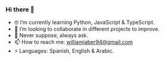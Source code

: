 ### Hi there 👋

<!--
**WilliamJaber/WilliamJaber** is a ✨ _special_ ✨ repository because its `README.md` (this file) appears on your GitHub profile.

<!-- Here are some ideas to get you started: -->

- 🤓 I’m currently learning Python, JavaScript & TypeScript.
- 🤝 I’m looking to collaborate in different projects to improve.
- 💬 Never suppose, always ask.
- 📫 How to reach me: williamjaber94@gmail.com
- ⚡ Languages: Spanish, English & Arabic.
